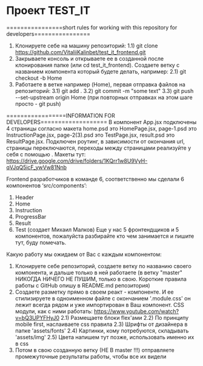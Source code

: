 # Проект TEST_IT

================short rules for working with this repository for developers================
1) Клонируете себе на машину репозиторий: 
1.1) git clone https://github.com/VitaliiKalinbet/test_it_frontend.git
2) Закрываете консоль и открываете ее в созданной после клонирования папке (или cd test_it_frontend). Создаете ветку с названием компонента который будете делать, например: 
2.1) git checkout -b Home
3) Работаете в ветке например (Home), первая отправка файлов на репозиторий: 
3.1) git add .
3.2) git commit -m "some text"
3.3) git push --set-upstream origin Home       (при повторных отправках на этом шаге просто - git push) 


=================INFORMATION FOR DEVELOPERS===================
В компонент App.jsx подключены 4 страницы согласно макета home.psd это HomePage.jsx, page-1.psd это InstructionPage.jsx, page-2(3).psd это TestPage.jsx, result.psd это ResultPage.jsx. Подключен роутинг, в зависимости от окончания url, страницы переключаются, переходы между страницами реализуйте у себя с помощью <NavLink to='/…'>.
Макеты тут: 
https://drive.google.com/drive/folders/1KQrr1w8U9VyH-qVJqQ5icF_ywVw81Nnb

Frontend разработчиков в команде 6, соответственно мы сделали 6 компонентов ‘src/components’:
1) Header 
2) Home 
3) Instruction
4) ProgressBar
5) Result
6) Test (создает Михаил Малков) 
Еще у нас 5 фронтендщиков и 5 компонентов, пожалуйста разбирайте кто чем занимается и пишите тут, буду помечать. 

Какую работу мы ожидаем от Вас с каждым компонентом: 
1) Клонируете себе репозиторий, создаете ветку по названию своего компонента, и дальше только в ней работаете (в ветку "master" НИКОГДА НИЧЕГО НЕ ПУШИМ, только в свою. Короткие правила работы с GitHub опишу в README.md репозитория)
2) Создаете разметку прямо в своем реакт - компоненте. И ее стилизируете в одноименном файле с окончанием '.module.css' он лежит всегда рядом и уже импортирован в Ваш компонент. 
CSS модули, как с ними работать: 
https://www.youtube.com/watch?v=bQ3UPYFHyJ0
  2.1) Размещаете блоки  flex'ами
  2.2) По принципу mobile first, наслаиваете css правила
  2.3) Шрифты от дизайнера в папке 'assets/fonts'
  2.4) Картинки, кому потребуются, складывать  'assets/img'
  2.5) Цвета напишем тут позже, использовать именно их в css
3) Потом в свою созданную ветку (НЕ В master !!!) отправляете промежуточные результаты работы, чтобы все их видели
